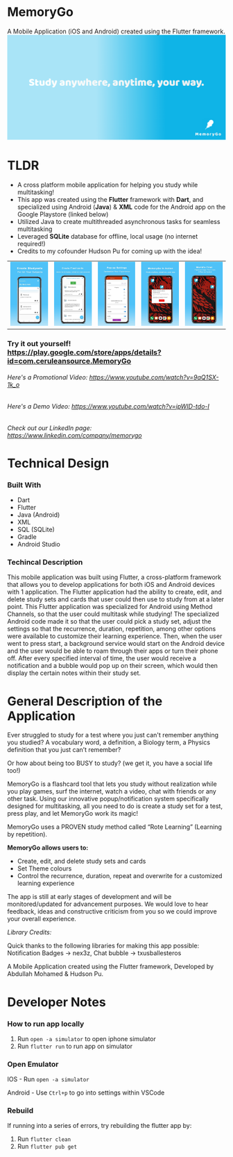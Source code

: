 <!-- @format -->

# MemoryGo

A Mobile Application (iOS and Android) created using the Flutter framework.
![](featuregraphic.png)

# TLDR

- A cross platform mobile application for helping you study while multitasking!
- This app was created using the **Flutter** framework with **Dart**, and specialized using Android (**Java**) & **XML** code for the Android app on the Google Playstore (linked below)
- Utilized Java to create multithreaded asynchronous tasks for seamless multitasking
- Leveraged **SQLite** database for offline, local usage (no internet required!)
- Credits to my cofounder Hudson Pu for coming up with the idea!

<table>
 <tr>
  <td valign="top"><img src="7-1.jpg"></td>
  <td valign="top"><img src="7-2.jpg"></td>
  <td valign="top"><img src="7-3.jpg"></td>
  <td valign="top"><img src="7-4.jpg"></td>
  <td valign="top"><img src="7-5.jpg"></td>
 </tr>
</table>

### Try it out yourself! https://play.google.com/store/apps/details?id=com.ceruleansource.MemoryGo

###### Here's a Promotional Video: https://www.youtube.com/watch?v=9aQ1SX-1k_o

###### Here's a Demo Video: https://www.youtube.com/watch?v=ipWID-tdo-I

###### Check out our LinkedIn page: https://www.linkedin.com/company/memorygo

# Technical Design

### Built With

- Dart
- Flutter
- Java (Android)
- XML
- SQL (SQLite)
- Gradle
- Android Studio

### Techincal Description

This mobile application was built using Flutter, a cross-platform framework that allows you to develop applications for both iOS and Android devices with 1 application. The Flutter application had the ability to create, edit, and delete study sets and cards that user could then use to study from at a later point. This Flutter application was specialized for Android using Method Channels, so that the user could multitask while studying! The specialized Android code made it so that the user could pick a study set, adjust the settings so that the recurrence, duration, repetition, among other options were available to customize their learning experience. Then, when the user went to press start, a background service would start on the Android device and the user would be able to roam through their apps or turn their phone off. After every specified interval of time, the user would receive a notification and a bubble would pop up on their screen, which would then display the certain notes within their study set.

# General Description of the Application

Ever struggled to study for a test where you just can't remember anything you studied? A vocabulary word, a definition, a Biology term, a Physics definition that you just can’t remember?

Or how about being too BUSY to study? (we get it, you have a social life too!)

MemoryGo is a flashcard tool that lets you study without realization while you play games, surf the internet, watch a video, chat with friends or any other task. Using our innovative popup/notification system specifically designed for multitasking, all you need to do is create a study set for a test, press play, and let MemoryGo work its magic!

MemoryGo uses a PROVEN study method called “Rote Learning” (Learning by repetition).

**MemoryGo allows users to:**

- Create, edit, and delete study sets and cards
- Set Theme colours
- Control the recurrence, duration, repeat and overwrite for a customized learning experience

The app is still at early stages of development and will be monitored/updated for advancement purposes. We would love to hear feedback, ideas and constructive criticism from you so we could improve your overall experience.

_Library Credits:_

Quick thanks to the following libraries for making this app possible:
Notification Badges -> nex3z,
Chat bubble -> txusballesteros

A Mobile Application created using the Flutter framework, Developed by Abdullah Mohamed &amp; Hudson Pu.

# Developer Notes

### How to run app locally

1. Run `open -a simulator` to open iphone simulator
2. Run `flutter run` to run app on simulator

### Open Emulator

IOS - Run `open -a simulator`

Android - Use `Ctrl+p` to go into settings within VSCode

### Rebuild

If running into a series of errors, try rebuilding the flutter app by:

1. Run `flutter clean`
2. Run `flutter pub get`
